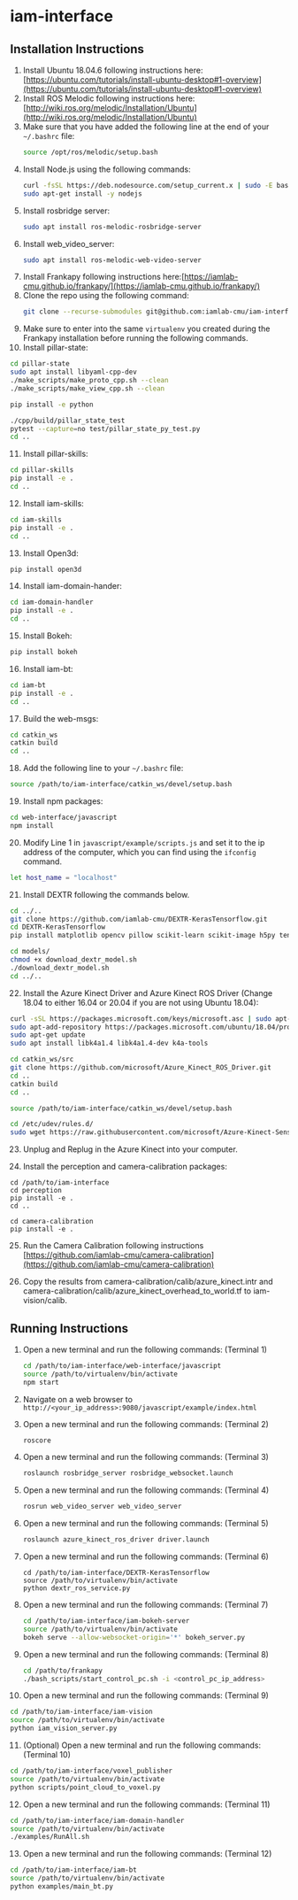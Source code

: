 # iam-interface

## Installation Instructions
1. Install Ubuntu 18.04.6 following instructions here:[https://ubuntu.com/tutorials/install-ubuntu-desktop#1-overview](https://ubuntu.com/tutorials/install-ubuntu-desktop#1-overview)
2. Install ROS Melodic following instructions here: [http://wiki.ros.org/melodic/Installation/Ubuntu](http://wiki.ros.org/melodic/Installation/Ubuntu)
3. Make sure that you have added the following line at the end of your `~/.bashrc` file:
   ```bash
   source /opt/ros/melodic/setup.bash
   ```
4. Install Node.js using the following commands:
   ```bash
   curl -fsSL https://deb.nodesource.com/setup_current.x | sudo -E bash -
   sudo apt-get install -y nodejs
   ```
5. Install rosbridge server:
   ```bash
   sudo apt install ros-melodic-rosbridge-server
   ```
6. Install web_video_server:
   ```bash
   sudo apt install ros-melodic-web-video-server
   ```
7. Install Frankapy following instructions here:[https://iamlab-cmu.github.io/frankapy/](https://iamlab-cmu.github.io/frankapy/)
8. Clone the repo using the following command:
   ```bash
   git clone --recurse-submodules git@github.com:iamlab-cmu/iam-interface.git
   ```
9. Make sure to enter into the same `virtualenv` you created during the Frankapy installation before running the following commands.
10. Install pillar-state:
   ```bash
   cd pillar-state
   sudo apt install libyaml-cpp-dev
   ./make_scripts/make_proto_cpp.sh --clean
   ./make_scripts/make_view_cpp.sh --clean
   
   pip install -e python

   ./cpp/build/pillar_state_test
   pytest --capture=no test/pillar_state_py_test.py
   cd ..
   ```
11. Install pillar-skills:
   ```bash
   cd pillar-skills
   pip install -e .
   cd ..
   ```
12. Install iam-skills:
   ```bash
   cd iam-skills
   pip install -e .
   cd ..
   ```
13. Install Open3d:
   ```bash
   pip install open3d
   ```
14. Install iam-domain-hander:
   ```bash
   cd iam-domain-handler
   pip install -e .
   cd ..
   ```
15. Install Bokeh:
   ```bash
   pip install bokeh
   ```
16. Install iam-bt:
   ```bash
   cd iam-bt
   pip install -e .
   cd .. 
   ```
17. Build the web-msgs:
   ```bash
   cd catkin_ws
   catkin build
   cd ..
   ```
18. Add the following line to your `~/.bashrc` file:
   ```bash
   source /path/to/iam-interface/catkin_ws/devel/setup.bash
   ``` 
19. Install npm packages:
   ```bash
   cd web-interface/javascript
   npm install
   ```
20. Modify Line 1 in `javascript/example/scripts.js` and set it to the ip address of the computer, which you can find using the `ifconfig` command.
   ```bash
   let host_name = "localhost"
   ```
21. Install DEXTR following the commands below.
   ```bash
   cd ../..
   git clone https://github.com/iamlab-cmu/DEXTR-KerasTensorflow.git
   cd DEXTR-KerasTensorflow
   pip install matplotlib opencv pillow scikit-learn scikit-image h5py tensorflow keras

   cd models/
   chmod +x download_dextr_model.sh
   ./download_dextr_model.sh
   cd ../..
   ```
22. Install the Azure Kinect Driver and Azure Kinect ROS Driver (Change 18.04 to either 16.04 or 20.04 if you are not using Ubuntu 18.04):
   ```bash
   curl -sSL https://packages.microsoft.com/keys/microsoft.asc | sudo apt-key add -
   sudo apt-add-repository https://packages.microsoft.com/ubuntu/18.04/prod
   sudo apt-get update
   sudo apt install libk4a1.4 libk4a1.4-dev k4a-tools

   cd catkin_ws/src
   git clone https://github.com/microsoft/Azure_Kinect_ROS_Driver.git
   cd ..
   catkin build
   cd ..

   source /path/to/iam-interface/catkin_ws/devel/setup.bash

   cd /etc/udev/rules.d/
   sudo wget https://raw.githubusercontent.com/microsoft/Azure-Kinect-Sensor-SDK/develop/scripts/99-k4a.rules
   ```
23. Unplug and Replug in the Azure Kinect into your computer.

24. Install the perception and camera-calibration packages:
   ```
   cd /path/to/iam-interface
   cd perception
   pip install -e .
   cd ..

   cd camera-calibration
   pip install -e .
   ```

25. Run the Camera Calibration following instructions [https://github.com/iamlab-cmu/camera-calibration](https://github.com/iamlab-cmu/camera-calibration)

26. Copy the results from camera-calibration/calib/azure_kinect.intr and camera-calibration/calib/azure_kinect_overhead_to_world.tf to iam-vision/calib.

## Running Instructions
1. Open a new terminal and run the following commands: (Terminal 1)
   ```bash
   cd /path/to/iam-interface/web-interface/javascript
   source /path/to/virtualenv/bin/activate
   npm start
   ```

2. Navigate on a web browser to `http://<your_ip_address>:9080/javascript/example/index.html`

3. Open a new terminal and run the following commands: (Terminal 2)
   ```bash
   roscore
   ```

4. Open a new terminal and run the following commands: (Terminal 3)
   ```bash
   roslaunch rosbridge_server rosbridge_websocket.launch
   ```

5. Open a new terminal and run the following commands: (Terminal 4)
   ```bash
   rosrun web_video_server web_video_server
   ```

6. Open a new terminal and run the following commands: (Terminal 5)
   ```bash
   roslaunch azure_kinect_ros_driver driver.launch
   ```

7. Open a new terminal and run the following commands: (Terminal 6)
   ```
   cd /path/to/iam-interface/DEXTR-KerasTensorflow
   source /path/to/virtualenv/bin/activate
   python dextr_ros_service.py
   ```

8. Open a new terminal and run the following commands: (Terminal 7)
   ```bash
   cd /path/to/iam-interface/iam-bokeh-server
   source /path/to/virtualenv/bin/activate
   bokeh serve --allow-websocket-origin='*' bokeh_server.py
   ```

9. Open a new terminal and run the following commands: (Terminal 8)
   ```bash
   cd /path/to/frankapy
   ./bash_scripts/start_control_pc.sh -i <control_pc_ip_address>
   ```

10. Open a new terminal and run the following commands: (Terminal 9)
   ```bash
   cd /path/to/iam-interface/iam-vision
   source /path/to/virtualenv/bin/activate
   python iam_vision_server.py
   ```

11. (Optional) Open a new terminal and run the following commands: (Terminal 10)
   ```bash
   cd /path/to/iam-interface/voxel_publisher
   source /path/to/virtualenv/bin/activate
   python scripts/point_cloud_to_voxel.py
   ```

12. Open a new terminal and run the following commands: (Terminal 11)
   ```bash
   cd /path/to/iam-interface/iam-domain-handler
   source /path/to/virtualenv/bin/activate
   ./examples/RunAll.sh
   ```

13. Open a new terminal and run the following commands: (Terminal 12)
   ```bash
   cd /path/to/iam-interface/iam-bt
   source /path/to/virtualenv/bin/activate 
   python examples/main_bt.py
   ```